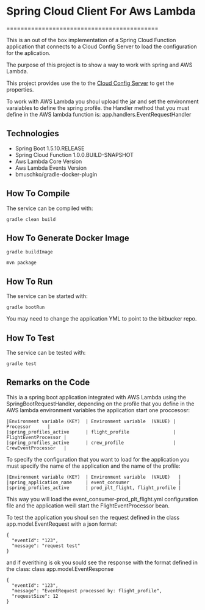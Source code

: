 # Spring Cloud Client For Aws Lambda
===========================================

This is an out of the box implementation of a Spring Cloud Function application that connects to a Cloud Config Server to load the configuration for the aplication.

The purpose of this project is to show a way to work with spring and AWS Lambda.

This project provides use the to the [Cloud Config Server](https://stash1-tools.swacorp.com/users/x233108/repos/cloudconfigproject/browse) to get the properties.

To work with AWS Lambda you shoul upload the jar and set the environment varaiables to define the spring profile. the Handler method that you must define in the AWS lambda function is: app.handlers.EventRequestHandler

Technologies
------------

- Spring Boot 1.5.10.RELEASE
- Spring Cloud Function 1.0.0.BUILD-SNAPSHOT
- Aws Lambda Core Version
- Aws Lambda Events Version
- bmuschko/gradle-docker-plugin


How To Compile
--------------

The service can be compiled with:

```
gradle clean build
```

How To Generate Docker Image
--------------

```
gradle buildImage
```
```
mvn package
```


How To Run
----------

The service can be started with:

```
gradle bootRun
```
You may need to change the application YML to point to the bitbucker repo.



How To Test
----------

The service can be tested with:

```
gradle test
```


Remarks on the Code
-------------------

This ia a spring boot application integrated with AWS Lambda using the SpringBootRequestHandler, depending on the profile that you define in the AWS lambda environment variables the application start one proccesosr:
```
|Environment variable (KEY)  | Environment variable  (VALUE) |       Processor      |
|spring_profiles_active      | flight_profile                | FlightEventProcessor |
|spring_profiles_active      | crew_profile                  | CrewEventProcessor   |
```
To specify the configuration that you want to load for the application you must specify the name of the application and the name of the profile:
```
|Environment variable (KEY)  | Environment variable  (VALUE)   |
|spring_application_name     | event_consumer                  |
|spring_profiles_active      | prod_plt_flight, flight_profile |
```
This way you will load the event_consumer-prod_plt_flight.yml configuration file and the application weill start the FlightEventProcessor bean.

To test the application you shoul sen the request defined in the class app.model.EventRequest with a json format:
```
{
  "eventId": "123",
  "message": "request test"
}
```
and if everithing is ok you sould see the response with the format defined in the class: class app.model.EventResponse
```
{
  "eventId": "123",
  "message": "EventRequest processed by: flight_profile",
  "requestSize": 12
}
```
